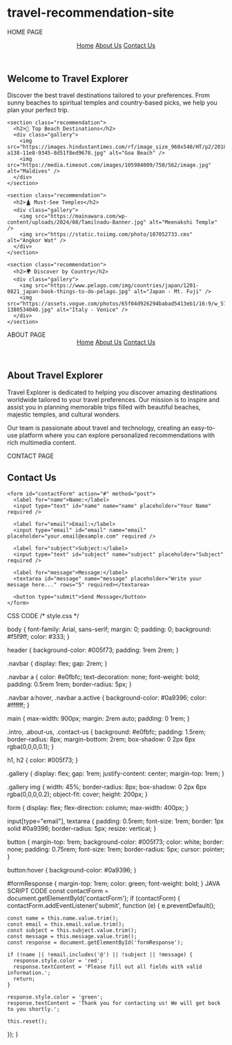 # travel-recommendation-site
HOME PAGE 
<!DOCTYPE html>
<html lang="en">
<head>
  <meta charset="UTF-8" />
  <meta name="viewport" content="width=device-width, initial-scale=1.0" />
  <title>Travel Explorer - Home</title>
  <link rel="stylesheet" href="style.css" />
</head>
<body>
  <header>
    <nav class="navbar">
      <a href="home.html">Home</a>
      <a href="contactus.html" class="active">About Us</a>
      <a href="aboutus.html">Contact Us</a>
    </nav>
  </header>

  <main>
    <section class="intro">
      <h1>Welcome to Travel Explorer</h1>
      <p>Discover the best travel destinations tailored to your preferences. From sunny beaches to spiritual temples and country-based picks, we help you plan your perfect trip.</p>
    </section>

    <section class="recommendation">
      <h2>🌴 Top Beach Destinations</h2>
      <div class="gallery">
        <img src="https://images.hindustantimes.com/rf/image_size_960x540/HT/p2/2018/08/16/Pictures/_dbca9ffa-a138-11e8-9345-8d51f8ed9678.jpg" alt="Goa Beach" />
        <img src="https://media.timeout.com/images/105984009/750/562/image.jpg" alt="Maldives" />
      </div>
    </section>

    <section class="recommendation">
      <h2>🛕 Must-See Temples</h2>
      <div class="gallery">
        <img src="https://mainawara.com/wp-content/uploads/2024/08/Tamilnadu-Banner.jpg" alt="Meenakshi Temple" />
        <img src="https://static.toiimg.com/photo/107052733.cms" alt="Angkor Wat" />
      </div>
    </section>

    <section class="recommendation">
      <h2>🌍 Discover by Country</h2>
      <div class="gallery">
        <img src="https://www.pelago.com/img/countries/japan/1201-0821_japan-book-things-to-do-pelago.jpg" alt="Japan - Mt. Fuji" />
        <img src="https://assets.vogue.com/photos/65f04d926294babad5413eb1/16:9/w_5760,h_3240,c_limit/GettyImages-1380534040.jpg" alt="Italy - Venice" />
      </div>
    </section>
  </main>

  <script src="script.js"></script>
</body>
</html>
ABOUT PAGE 
<!DOCTYPE html>
<html lang="en">
<head>
  <meta charset="UTF-8" />
  <meta name="viewport" content="width=device-width, initial-scale=1.0" />
  <title>Travel Explorer - About Us</title>
  <link rel="stylesheet" href="style.css" />
</head>
<body>
  <header>
    <nav class="navbar">
      <a href="home.html">Home</a>
      <a href="contactus.html" class="active">About Us</a>
      <a href="aboutus.html">Contact Us</a>
    </nav>
  </header>

  <main>
    <section class="about-us">
      <h1>About Travel Explorer</h1>
      <p>
        Travel Explorer is dedicated to helping you discover amazing destinations worldwide tailored to your travel preferences.
        Our mission is to inspire and assist you in planning memorable trips filled with beautiful beaches, majestic temples, and cultural wonders.
      </p>
      <p>
        Our team is passionate about travel and technology, creating an easy-to-use platform where you can explore personalized recommendations with rich multimedia content.
      </p>
    </section>
  </main>

  <script src="script.js"></script>
</body>
</html>
CONTACT PAGE
<!DOCTYPE html>
<html lang="en">
<head>
  <meta charset="UTF-8" />
  <meta name="viewport" content="width=device-width, initial-scale=1" />
  <title>Contact Us - Travel Website</title>
  <link rel="stylesheet" href="style.css" />
</head>
<body>

  <div class="container">
    <h2>Contact Us</h2>

    <form id="contactForm" action="#" method="post">
      <label for="name">Name:</label>
      <input type="text" id="name" name="name" placeholder="Your Name" required />

      <label for="email">Email:</label>
      <input type="email" id="email" name="email" placeholder="your.email@example.com" required />

      <label for="subject">Subject:</label>
      <input type="text" id="subject" name="subject" placeholder="Subject" required />

      <label for="message">Message:</label>
      <textarea id="message" name="message" placeholder="Write your message here..." rows="5" required></textarea>

      <button type="submit">Send Message</button>
    </form>
  </div>

  <script src="script.js"></script>
</body>
</html>
CSS CODE 
/* style.css */

body {
  font-family: Arial, sans-serif;
  margin: 0;
  padding: 0;
  background: #f5f9ff;
  color: #333;
}

header {
  background-color: #005f73;
  padding: 1rem 2rem;
}

.navbar {
  display: flex;
  gap: 2rem;
}

.navbar a {
  color: #e0fbfc;
  text-decoration: none;
  font-weight: bold;
  padding: 0.5rem 1rem;
  border-radius: 5px;
}

.navbar a:hover,
.navbar a.active {
  background-color: #0a9396;
  color: #ffffff;
}

main {
  max-width: 900px;
  margin: 2rem auto;
  padding: 0 1rem;
}

.intro, .about-us, .contact-us {
  background: #e0fbfc;
  padding: 1.5rem;
  border-radius: 8px;
  margin-bottom: 2rem;
  box-shadow: 0 2px 6px rgba(0,0,0,0.1);
}

h1, h2 {
  color: #005f73;
}

.gallery {
  display: flex;
  gap: 1rem;
  justify-content: center;
  margin-top: 1rem;
}

.gallery img {
  width: 45%;
  border-radius: 8px;
  box-shadow: 0 2px 6px rgba(0,0,0,0.2);
  object-fit: cover;
  height: 200px;
}

form {
  display: flex;
  flex-direction: column;
  max-width: 400px;
}

input[type="email"],
textarea {
  padding: 0.5rem;
  font-size: 1rem;
  border: 1px solid #0a9396;
  border-radius: 5px;
  resize: vertical;
}

button {
  margin-top: 1rem;
  background-color: #005f73;
  color: white;
  border: none;
  padding: 0.75rem;
  font-size: 1rem;
  border-radius: 5px;
  cursor: pointer;
}

button:hover {
  background-color: #0a9396;
}

#formResponse {
  margin-top: 1rem;
  color: green;
  font-weight: bold;
}
JAVA SCRIPT CODE
const contactForm = document.getElementById('contactForm');
if (contactForm) {
  contactForm.addEventListener('submit', function (e) {
    e.preventDefault();

    const name = this.name.value.trim();
    const email = this.email.value.trim();
    const subject = this.subject.value.trim();
    const message = this.message.value.trim();
    const response = document.getElementById('formResponse');

    if (!name || !email.includes('@') || !subject || !message) {
      response.style.color = 'red';
      response.textContent = 'Please fill out all fields with valid information.';
      return;
    }

    response.style.color = 'green';
    response.textContent = 'Thank you for contacting us! We will get back to you shortly.';

    this.reset();
  });
}

